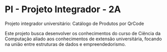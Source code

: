 # PI - Projeto Integrador - 2A
Projeto integrador universitário: Catálogo de Produtos por QrCode

  Este projeto busca desenvolver os conhecimentos do curso de Ciência da Computação aliado aos conhecimentos de extensão universitária, focando na união entre estruturas de dados e empreendedorismo.
